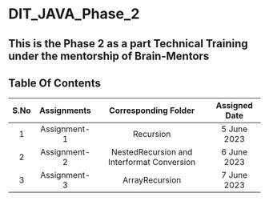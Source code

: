 # DIT_JAVA_Phase_2
## This is the Phase 2 as a part Technical Training under the mentorship of Brain-Mentors  
## Table Of Contents  

  | S.No | Assignments |          Corresponding Folder            | Assigned Date |
| :--: | :---------: | :----------------------------------------: | :-----------: |
|   1  | Assignment-1|      Recursion                             |  5 June 2023  |
|   2  | Assignment-2| NestedRecursion and Interformat Conversion |  6 June 2023  |
|   3  | Assignment-3|      ArrayRecursion                        |  7 June 2023  |

